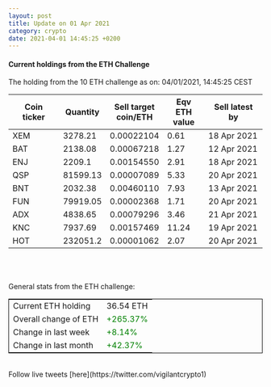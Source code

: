 ```yaml
---
layout: post
title: Update on 01 Apr 2021
category: crypto
date: 2021-04-01 14:45:25 +0200
---
```

<!-- Global site tag (gtag.js) - Google Analytics -->
<script async src="https://www.googletagmanager.com/gtag/js?id=UA-103831149-5"></script>
<script>
  window.dataLayer = window.dataLayer || [];
  function gtag(){dataLayer.push(arguments);}
  gtag('js', new Date());

  gtag('config', 'UA-103831149-5');
</script>


#### Current holdings from the ETH Challenge

The holding from the 10 ETH challenge as on: 04/01/2021, 14:45:25 CEST

|Coin ticker|Quantity|Sell target<br>coin/ETH|Eqv ETH<br>value|Sell latest by|
|-----------|--------|-----------|-----------|--------------|
XEM|3278.21|  0.00022104|0.61|18 Apr 2021|
BAT|2138.08|  0.00067218|1.27|12 Apr 2021|
ENJ|2209.1|  0.00154550|2.91|18 Apr 2021|
QSP|81599.13|  0.00007089|5.33|20 Apr 2021|
BNT|2032.38|  0.00460110|7.93|13 Apr 2021|
FUN|79919.05|  0.00002368|1.71|20 Apr 2021|
ADX|4838.65|  0.00079296|3.46|21 Apr 2021|
KNC|7937.69|  0.00157469|11.24|19 Apr 2021|
HOT|232051.2|  0.00001062|2.07|20 Apr 2021|

<br>
<br>
<br>
General stats from the ETH challenge:

<table style="border:1px solid black;margin-left:auto;margin-right:auto;">
	<tbody>
	<tr>
		<td>Current ETH holding</td>
		<td>     36.54 ETH</td>
	</tr>
	<tr>
		<td>Overall change of ETH</td>
		<td><font color="green">+265.37%</font></td>
	</tr>
	<tr>
		<td>Change in last week</td>
		<td><font color="green">+8.14%</font></td>
	</tr>
	<tr>
		<td>Change in last month</td>
		<td><font color="green">+42.37%</font></td>
	</tr>
	</tbody>
</table>

<br>
Follow live tweets [here](https://twitter.com/vigilantcrypto1)
<br>
<br>